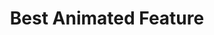 ---
title: "Best Animated Feature"
edition: 2017
film: coco.md
image: https://m.media-amazon.com/images/M/MV5BMzY5MTE1MTMyMV5BMl5BanBnXkFtZTgwNDAzMjMyNDM@._V1_FMjpg_UX1280_.jpg
type: award
weight: 14
---